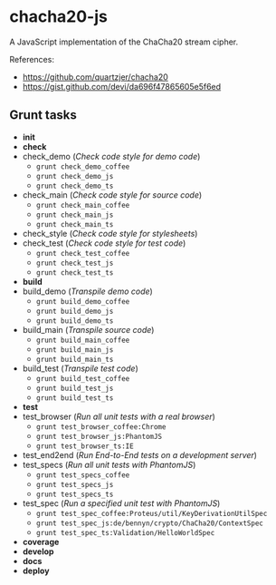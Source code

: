 # chacha20-js
A JavaScript implementation of the ChaCha20 stream cipher.

References:

- https://github.com/quartzjer/chacha20
- https://gist.github.com/devi/da696f47865605e5f6ed

## Grunt tasks

- **init**
- **check**
 - check_demo (*Check code style for demo code*)
    - `grunt check_demo_coffee`
    - `grunt check_demo_js`
    - `grunt check_demo_ts`
 - check_main (*Check code style for source code*)
    - `grunt check_main_coffee`
    - `grunt check_main_js`
    - `grunt check_main_ts`
 - check_style (*Check code style for stylesheets*)
 - check_test (*Check code style for test code*)
    - `grunt check_test_coffee`
    - `grunt check_test_js`
    - `grunt check_test_ts`
- **build**
 - build_demo (*Transpile demo code*)
    - `grunt build_demo_coffee`
    - `grunt build_demo_js`
    - `grunt build_demo_ts`
 - build_main (*Transpile source code*)
    - `grunt build_main_coffee`
    - `grunt build_main_js`
    - `grunt build_main_ts`
 - build_test (*Transpile test code*)
    - `grunt build_test_coffee`
    - `grunt build_test_js`
    - `grunt build_test_ts`
- **test**
 - test_browser (*Run all unit tests with a real browser*)
    - `grunt test_browser_coffee:Chrome`
    - `grunt test_browser_js:PhantomJS`
    - `grunt test_browser_ts:IE`
 - test_end2end (*Run End-to-End tests on a development server*)
 - test_specs (*Run all unit tests with PhantomJS*)
    - `grunt test_specs_coffee`
    - `grunt test_specs_js`
    - `grunt test_specs_ts` 
 - test_spec (*Run a specified unit test with PhantomJS*)
    - `grunt test_spec_coffee:Proteus/util/KeyDerivationUtilSpec` 
    - `grunt test_spec_js:de/bennyn/crypto/ChaCha20/ContextSpec` 
    - `grunt test_spec_ts:Validation/HelloWorldSpec`
- **coverage**
- **develop**
- **docs**
- **deploy**

